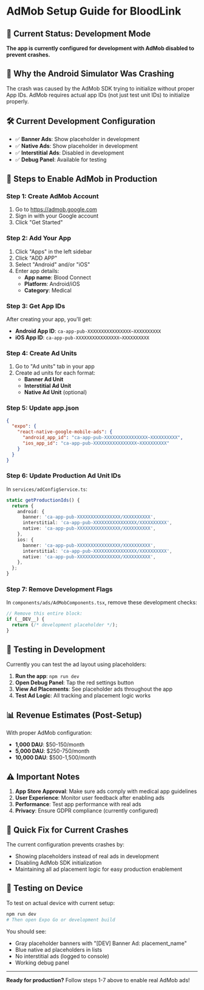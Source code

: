 # AdMob Setup Guide for BloodLink

## 🚨 Current Status: Development Mode

**The app is currently configured for development with AdMob disabled to prevent crashes.**

## 📱 Why the Android Simulator Was Crashing

The crash was caused by the AdMob SDK trying to initialize without proper App IDs. AdMob requires actual app IDs (not just test unit IDs) to initialize properly.

## 🛠 Current Development Configuration

- ✅ **Banner Ads**: Show placeholder in development
- ✅ **Native Ads**: Show placeholder in development
- ✅ **Interstitial Ads**: Disabled in development
- ✅ **Debug Panel**: Available for testing

## 🚀 Steps to Enable AdMob in Production

### Step 1: Create AdMob Account

1. Go to https://admob.google.com
2. Sign in with your Google account
3. Click "Get Started"

### Step 2: Add Your App

1. Click "Apps" in the left sidebar
2. Click "ADD APP"
3. Select "Android" and/or "iOS"
4. Enter app details:
   - **App name**: Blood Connect
   - **Platform**: Android/iOS
   - **Category**: Medical

### Step 3: Get App IDs

After creating your app, you'll get:

- **Android App ID**: `ca-app-pub-XXXXXXXXXXXXXXXX~XXXXXXXXXX`
- **iOS App ID**: `ca-app-pub-XXXXXXXXXXXXXXXX~XXXXXXXXXX`

### Step 4: Create Ad Units

1. Go to "Ad units" tab in your app
2. Create ad units for each format:
   - **Banner Ad Unit**
   - **Interstitial Ad Unit**
   - **Native Ad Unit** (optional)

### Step 5: Update app.json

```json
{
  "expo": {
    "react-native-google-mobile-ads": {
      "android_app_id": "ca-app-pub-XXXXXXXXXXXXXXXX~XXXXXXXXXX",
      "ios_app_id": "ca-app-pub-XXXXXXXXXXXXXXXX~XXXXXXXXXX"
    }
  }
}
```

### Step 6: Update Production Ad Unit IDs

In `services/adConfigService.ts`:

```typescript
static getProductionIds() {
  return {
    android: {
      banner: 'ca-app-pub-XXXXXXXXXXXXXXXX/XXXXXXXXXX',
      interstitial: 'ca-app-pub-XXXXXXXXXXXXXXXX/XXXXXXXXXX',
      native: 'ca-app-pub-XXXXXXXXXXXXXXXX/XXXXXXXXXX',
    },
    ios: {
      banner: 'ca-app-pub-XXXXXXXXXXXXXXXX/XXXXXXXXXX',
      interstitial: 'ca-app-pub-XXXXXXXXXXXXXXXX/XXXXXXXXXX',
      native: 'ca-app-pub-XXXXXXXXXXXXXXXX/XXXXXXXXXX',
    },
  };
}
```

### Step 7: Remove Development Flags

In `components/ads/AdMobComponents.tsx`, remove these development checks:

```typescript
// Remove this entire block:
if (__DEV__) {
  return (/* development placeholder */);
}
```

## 🧪 Testing in Development

Currently you can test the ad layout using placeholders:

1. **Run the app**: `npm run dev`
2. **Open Debug Panel**: Tap the red settings button
3. **View Ad Placements**: See placeholder ads throughout the app
4. **Test Ad Logic**: All tracking and placement logic works

## 📊 Revenue Estimates (Post-Setup)

With proper AdMob configuration:

- **1,000 DAU**: $50-150/month
- **5,000 DAU**: $250-750/month
- **10,000 DAU**: $500-1,500/month

## ⚠️ Important Notes

1. **App Store Approval**: Make sure ads comply with medical app guidelines
2. **User Experience**: Monitor user feedback after enabling ads
3. **Performance**: Test app performance with real ads
4. **Privacy**: Ensure GDPR compliance (currently configured)

## 🔧 Quick Fix for Current Crashes

The current configuration prevents crashes by:

- Showing placeholders instead of real ads in development
- Disabling AdMob SDK initialization
- Maintaining all ad placement logic for easy production enablement

## 📱 Testing on Device

To test on actual device with current setup:

```bash
npm run dev
# Then open Expo Go or development build
```

You should see:

- Gray placeholder banners with "[DEV] Banner Ad: placement_name"
- Blue native ad placeholders in lists
- No interstitial ads (logged to console)
- Working debug panel

---

**Ready for production?** Follow steps 1-7 above to enable real AdMob ads!
